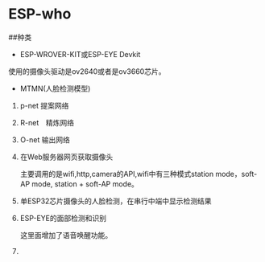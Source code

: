 # ESP-who

##种类

* ESP-WROVER-KIT或ESP-EYE Devkit 

使用的摄像头驱动是ov2640或者是ov3660芯片。
* MTMN(人脸检测模型)
1. p-net 提案网络
2. R-net　精炼网络
3. O-net 输出网络

1. 在Web服务器网页获取摄像头

    主要调用的是wifi,http,camera的API,wifi中有三种模式station mode，soft-AP mode, station + soft-AP mode。

2. 单ESP32芯片摄像头的人脸检测，在串行中端中显示检测结果

3. ESP-EYE的面部检测和识别

    这里面增加了语音唤醒功能。
4. 



